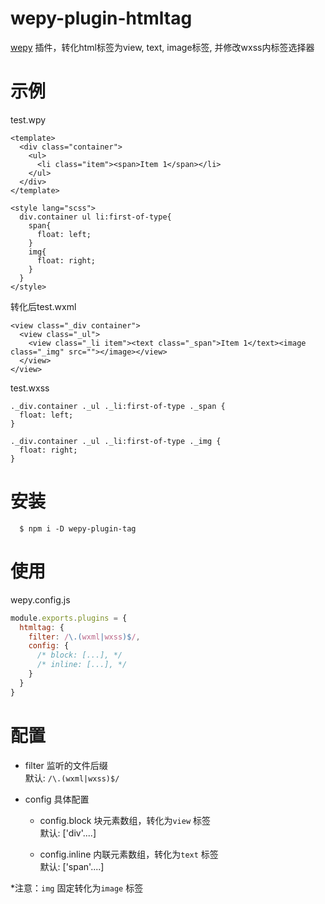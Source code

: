 # wepy-plugin-htmltag

[wepy](https://github.com/Tencent/wepy) 插件，转化html标签为view, text, image标签, 并修改wxss内标签选择器

# 示例

test.wpy
```
<template>
  <div class="container">
    <ul>
      <li class="item"><span>Item 1</span></li>
    </ul>
  </div>
</template>

<style lang="scss">
  div.container ul li:first-of-type{
    span{
      float: left;
    }
    img{
      float: right;
    }
  }
</style>
```

转化后test.wxml
```
<view class="_div container">
  <view class="_ul">
    <view class="_li item"><text class="_span">Item 1</text><image class="_img" src=""></image></view>
  </view>
</view>
```

test.wxss
```
._div.container ._ul ._li:first-of-type ._span {
  float: left;
}

._div.container ._ul ._li:first-of-type ._img {
  float: right;
}
```

# 安装

```
  $ npm i -D wepy-plugin-tag
```

# 使用

wepy.config.js
```javascript
module.exports.plugins = {
  htmltag: {
    filter: /\.(wxml|wxss)$/,
    config: {
      /* block: [...], */
      /* inline: [...], */
    }
  }
}
```

# 配置

* filter 监听的文件后缀<br>
  默认: `/\.(wxml|wxss)$/`

* config 具体配置

  * config.block 块元素数组，转化为`view` 标签<br>
    默认: ['div'....]

  * config.inline 内联元素数组，转化为`text` 标签<br>
    默认: ['span'....]

\*注意：`img` 固定转化为`image` 标签
